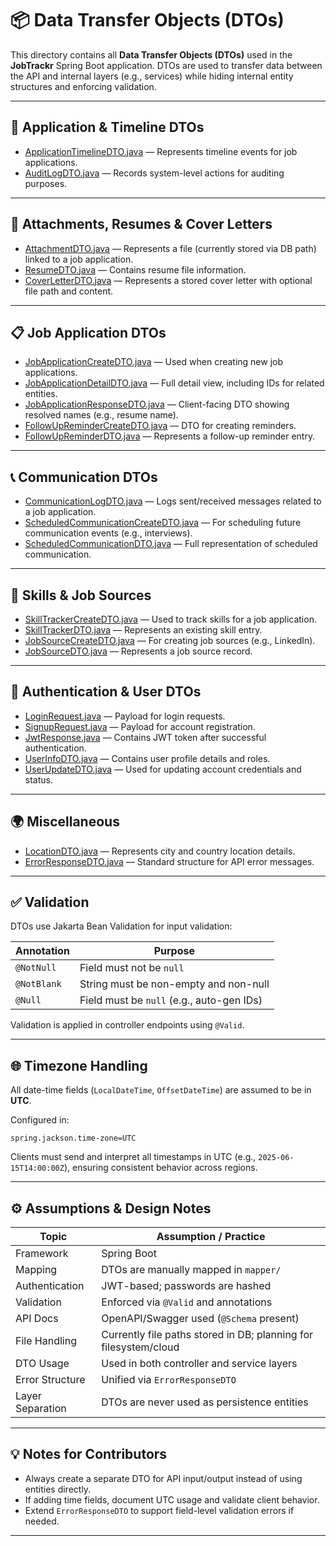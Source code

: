 # 📦 Data Transfer Objects (DTOs)

This directory contains all **Data Transfer Objects (DTOs)** used in the **JobTrackr** Spring Boot application.
DTOs are used to transfer data between the API and internal layers (e.g., services) while hiding internal entity structures and enforcing validation.

---

## 📄 Application & Timeline DTOs

* [ApplicationTimelineDTO.java](./ApplicationTimelineDTO.java) — Represents timeline events for job applications.
* [AuditLogDTO.java](./AuditLogDTO.java) — Records system-level actions for auditing purposes.

---

## 📎 Attachments, Resumes & Cover Letters

* [AttachmentDTO.java](./AttachmentDTO.java) — Represents a file (currently stored via DB path) linked to a job application.
* [ResumeDTO.java](./ResumeDTO.java) — Contains resume file information.
* [CoverLetterDTO.java](./CoverLetterDTO.java) — Represents a stored cover letter with optional file path and content.

---

## 📋 Job Application DTOs

* [JobApplicationCreateDTO.java](./JobApplicationCreateDTO.java) — Used when creating new job applications.
* [JobApplicationDetailDTO.java](./JobApplicationDetailDTO.java) — Full detail view, including IDs for related entities.
* [JobApplicationResponseDTO.java](./JobApplicationResponseDTO.java) — Client-facing DTO showing resolved names (e.g., resume name).
* [FollowUpReminderCreateDTO.java](./FollowUpReminderCreateDTO.java) — DTO for creating reminders.
* [FollowUpReminderDTO.java](./FollowUpReminderDTO.java) — Represents a follow-up reminder entry.

---

## 📞 Communication DTOs

* [CommunicationLogDTO.java](./CommunicationLogDTO.java) — Logs sent/received messages related to a job application.
* [ScheduledCommunicationCreateDTO.java](./ScheduledCommunicationCreateDTO.java) — For scheduling future communication events (e.g., interviews).
* [ScheduledCommunicationDTO.java](./ScheduledCommunicationDTO.java) — Full representation of scheduled communication.

---

## 🧠 Skills & Job Sources

* [SkillTrackerCreateDTO.java](./SkillTrackerCreateDTO.java) — Used to track skills for a job application.
* [SkillTrackerDTO.java](./SkillTrackerDTO.java) — Represents an existing skill entry.
* [JobSourceCreateDTO.java](./JobSourceCreateDTO.java) — For creating job sources (e.g., LinkedIn).
* [JobSourceDTO.java](./JobSourceDTO.java) — Represents a job source record.

---

## 🔐 Authentication & User DTOs

* [LoginRequest.java](./LoginRequest.java) — Payload for login requests.
* [SignupRequest.java](./SignupRequest.java) — Payload for account registration.
* [JwtResponse.java](./JwtResponse.java) — Contains JWT token after successful authentication.
* [UserInfoDTO.java](./UserInfoDTO.java) — Contains user profile details and roles.
* [UserUpdateDTO.java](./UserUpdateDTO.java) — Used for updating account credentials and status.

---

## 🌍 Miscellaneous

* [LocationDTO.java](./LocationDTO.java) — Represents city and country location details.
* [ErrorResponseDTO.java](./ErrorResponseDTO.java) — Standard structure for API error messages.

---

## ✅ Validation

DTOs use Jakarta Bean Validation for input validation:

| Annotation  | Purpose                                   |
| ----------- | ----------------------------------------- |
| `@NotNull`  | Field must not be `null`                  |
| `@NotBlank` | String must be non-empty and non-null     |
| `@Null`     | Field must be `null` (e.g., auto-gen IDs) |

Validation is applied in controller endpoints using `@Valid`.

---

## 🌐 Timezone Handling

All date-time fields (`LocalDateTime`, `OffsetDateTime`) are assumed to be in **UTC**.

Configured in:

```properties
spring.jackson.time-zone=UTC
```

Clients must send and interpret all timestamps in UTC (e.g., `2025-06-15T14:00:00Z`), ensuring consistent behavior across regions.

---

## ⚙️ Assumptions & Design Notes

| Topic            | Assumption / Practice                                            |
| ---------------- | ---------------------------------------------------------------- |
| Framework        | Spring Boot                                                      |
| Mapping          | DTOs are manually mapped in `mapper/`                            |
| Authentication   | JWT-based; passwords are hashed                                  |
| Validation       | Enforced via `@Valid` and annotations                            |
| API Docs         | OpenAPI/Swagger used (`@Schema` present)                         |
| File Handling    | Currently file paths stored in DB; planning for filesystem/cloud |
| DTO Usage        | Used in both controller and service layers                       |
| Error Structure  | Unified via `ErrorResponseDTO`                                   |
| Layer Separation | DTOs are never used as persistence entities                      |

---

## 💡 Notes for Contributors

* Always create a separate DTO for API input/output instead of using entities directly.
* If adding time fields, document UTC usage and validate client behavior.
* Extend `ErrorResponseDTO` to support field-level validation errors if needed.

---
